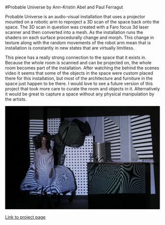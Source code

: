 #Probable Universe by Ann-Kristin Abel and Paul Ferragut

Probable Universe is an audio-visual installation that uses a projector mounted on a robotic arm to reproject a 3D scan of the space back onto the space. The 3D scan in question was created with a  Faro focus 3d laser scanner and then converted into a mesh. As the installation runs the shaders on each surface procedurally change and morph. This change in texture along with the random movements of the robot arm mean that is installation is constantly in new states that are virtually limitless.

This piece has a really strong connection to the space that it exists in. Because the whole room is scanned and can be projected on, the whole room becomes part of the installation. After watching the behind the scenes video it seems that some of the objects in the space were custom placed there for this installation, but most of the architecture and furniture in the space just happen to be there. I would love to see a future version of this project that took more care to curate the room and objects in it. Alternatively it would be great to capture a space without any physical manipulation by the artists.

![Probable Univers photo](assets/Probable-Universe.jpg)

[Link to project page](http://universe.convivialproject.com/)